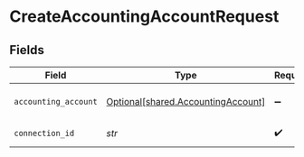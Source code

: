 # CreateAccountingAccountRequest


## Fields

| Field                                                                          | Type                                                                           | Required                                                                       | Description                                                                    |
| ------------------------------------------------------------------------------ | ------------------------------------------------------------------------------ | ------------------------------------------------------------------------------ | ------------------------------------------------------------------------------ |
| `accounting_account`                                                           | [Optional[shared.AccountingAccount]](../../models/shared/accountingaccount.md) | :heavy_minus_sign:                                                             | A user's bank account                                                          |
| `connection_id`                                                                | *str*                                                                          | :heavy_check_mark:                                                             | ID of the connection                                                           |